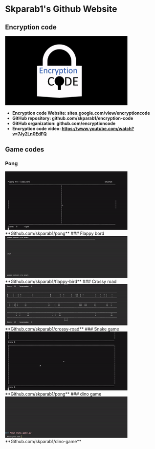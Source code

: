 # Skparab1's Github Website
## Encryption code
<img src="Encryptioncodelogo.gif" width="400"> 

- **Encryption code Website: sites.google.com/view/encryptioncode**
- **GitHub repository: github.com/skparab1/encryption-code**
- **GitHub organization: github.com/encryptioncode**
- **Encryption code video: https://www.youtube.com/watch?v=7Jy2Ln0EdFQ**
## Game codes
### Pong
<img src="pong_demo_3.gif" width="400"> 
**Github.com/skparab1/pong**
### Flappy bord
<img src="flappy_bird_demo_v0.0.4.gif" width="400"> 
**Github.com/skparab1/flappy-bird**
### Crossy road
<img src="crossy_road_demo.gif" width="400"> 
**Github.com/skparab1/crossy-road**
### Snake game
<img src="snake_game_demo.gif" width="400"> 
**Github.com/skparab1/pong**
### dino game
<img src="dino_game_demo.gif" width="400">
**Github.com/skparab1/dino-game**
